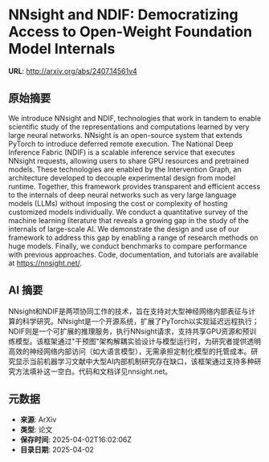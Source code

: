 # NNsight and NDIF: Democratizing Access to Open-Weight Foundation Model Internals

**URL**: http://arxiv.org/abs/2407.14561v4

## 原始摘要

We introduce NNsight and NDIF, technologies that work in tandem to enable
scientific study of the representations and computations learned by very large
neural networks. NNsight is an open-source system that extends PyTorch to
introduce deferred remote execution. The National Deep Inference Fabric (NDIF)
is a scalable inference service that executes NNsight requests, allowing users
to share GPU resources and pretrained models. These technologies are enabled by
the Intervention Graph, an architecture developed to decouple experimental
design from model runtime. Together, this framework provides transparent and
efficient access to the internals of deep neural networks such as very large
language models (LLMs) without imposing the cost or complexity of hosting
customized models individually. We conduct a quantitative survey of the machine
learning literature that reveals a growing gap in the study of the internals of
large-scale AI. We demonstrate the design and use of our framework to address
this gap by enabling a range of research methods on huge models. Finally, we
conduct benchmarks to compare performance with previous approaches.
  Code, documentation, and tutorials are available at https://nnsight.net/.


## AI 摘要

NNsight和NDIF是两项协同工作的技术，旨在支持对大型神经网络内部表征与计算的科学研究。NNsight是一个开源系统，扩展了PyTorch以实现延迟远程执行；NDIF则是一个可扩展的推理服务，执行NNsight请求，支持共享GPU资源和预训练模型。该框架通过"干预图"架构解耦实验设计与模型运行时，为研究者提供透明高效的神经网络内部访问（如大语言模型），无需承担定制化模型的托管成本。研究显示当前机器学习文献中大型AI内部机制研究存在缺口，该框架通过支持多种研究方法填补这一空白。代码和文档详见nnsight.net。

## 元数据

- **来源**: ArXiv
- **类型**: 论文
- **保存时间**: 2025-04-02T16:02:06Z
- **目录日期**: 2025-04-02
